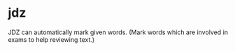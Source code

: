 # jdz
JDZ can automatically mark given words. (Mark words which are involved in exams to help reviewing text.)
